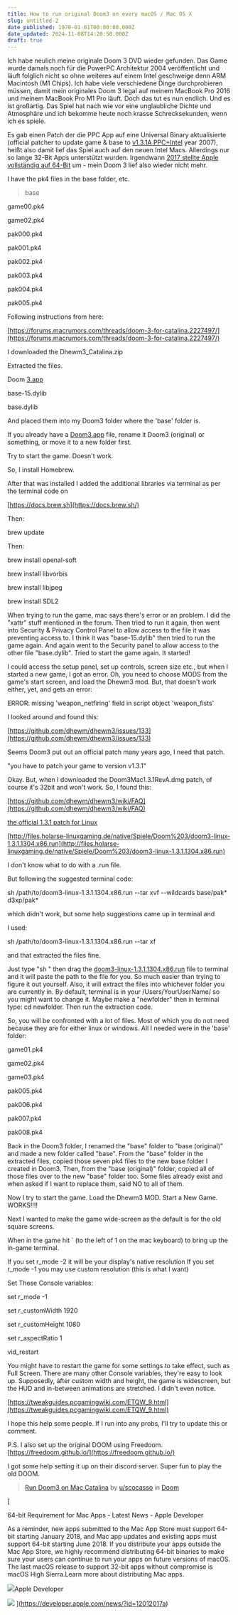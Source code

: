 ```yaml
---
title: How to run original Doom3 on every macOS / Mac OS X
slug: untitled-2
date_published: 1970-01-01T00:00:00.000Z
date_updated: 2024-11-08T14:20:50.000Z
draft: true
---
```


Ich habe neulich meine originale Doom 3 DVD wieder gefunden. Das Game wurde damals noch für die PowerPC Architektur 2004 veröffentlicht und läuft folglich nicht so ohne weiteres auf einem Intel geschweige denn ARM Macintosh (M1 Chips). Ich habe viele verschiedene Dinge durchprobieren müssen, damit mein originales Doom 3 legal auf meinem MacBook Pro 2016 und meinem MacBook Pro M1 Pro läuft. Doch das tut es nun endlich. Und es ist großartig. Das Spiel hat nach wie vor eine unglaubliche Dichte und Atmosphäre und ich bekomme heute noch krasse Schrecksekunden, wenn ich es spiele. 

Es gab einen Patch der die PPC App auf eine Universal Binary aktualisierte (official patcher to update game & base to [v1.3.1A PPC+Intel](http://download.macintoshgarden.org/games/Doom3Mac1.3.1RevA.dmg) year 2007), heißt also damit lief das Spiel auch auf den neuen Intel Macs. Allerdings nur so lange 32-Bit Apps unterstützt wurden. Irgendwann [2017 stellte Apple vollständig auf 64-Bit](https://developer.apple.com/news/?id=12012017a) um - mein Doom 3 lief also wieder nicht mehr. 

I have the pk4 files in the base folder, etc.

> base

game00.pk4

game02.pk4

pak000.pk4

pak001.pk4

pak002.pk4

pak003.pk4

pak004.pk4

pak005.pk4

Following instructions from here:

[https://forums.macrumors.com/threads/doom-3-for-catalina.2227497/](https://forums.macrumors.com/threads/doom-3-for-catalina.2227497/)

I downloaded the Dhewm3_Catalina.zip

Extracted the files.

Doom [3.app](https://3.app/)

base-15.dylib

base.dylib

And placed them into my Doom3 folder where the 'base' folder is.

If you already have a [Doom3.app](https://doom3.app/) file, rename it Doom3 (original) or something, or move it to a new folder first.

Try to start the game. Doesn't work.

So, I install Homebrew.

After that was installed I added the additional libraries via terminal as per the terminal code on

[https://docs.brew.sh](https://docs.brew.sh/)

Then:

brew update

Then:

brew install openal-soft

brew install libvorbis

brew install libjpeg

brew install SDL2

When trying to run the game, mac says there's error or an problem. I did the "xattr" stuff mentioned in the forum. Then tried to run it again, then went into Security & Privacy Control Panel to allow access to the file it was preventing access to. I think it was "base-15.dylib" then tried to run the game again. And again went to the Security panel to allow access to the other file "base.dylib". Tried to start the game again. It started!

I could access the setup panel, set up controls, screen size etc., but when I started a new game, I got an error. Oh, you need to choose MODS from the game's start screen, and load the Dhewm3 mod. But, that doesn't work either, yet, and gets an error:

ERROR: missing 'weapon_netfiring' field in script object 'weapon_fists'

I looked around and found this:

[https://github.com/dhewm/dhewm3/issues/133](https://github.com/dhewm/dhewm3/issues/133)

Seems Doom3 put out an official patch many years ago, I need that patch.

"you have to patch your game to version v1.3.1"

Okay. But, when I downloaded the Doom3Mac1.3.1RevA.dmg patch, of course it's 32bit and won't work. So, I found this:

[https://github.com/dhewm/dhewm3/wiki/FAQ](https://github.com/dhewm/dhewm3/wiki/FAQ)

[the official 1.3.1 patch for Linux](http://files.holarse-linuxgaming.de/native/Spiele/Doom%203/doom3-linux-1.3.1.1304.x86.run)

[http://files.holarse-linuxgaming.de/native/Spiele/Doom%203/doom3-linux-1.3.1.1304.x86.run](http://files.holarse-linuxgaming.de/native/Spiele/Doom%203/doom3-linux-1.3.1.1304.x86.run)

I don't know what to do with a .run file.

But following the suggested terminal code:

sh /path/to/doom3-linux-1.3.1.1304.x86.run --tar xvf --wildcards base/pak* d3xp/pak*

which didn't work, but some help suggestions came up in terminal and

I used:

sh /path/to/doom3-linux-1.3.1.1304.x86.run --tar xf

and that extracted the files fine.

Just type "sh " then drag the [doom3-linux-1.3.1.1304.x86.run](https://doom3-linux-1.3.1.1304.x86.run/) file to terminal and it will paste the path to the file for you. So much easier than trying to figure it out yourself. Also, it will extract the files into whichever folder you are currently in. By default, terminal is in your /Users/YourUserName/ so you might want to change it. Maybe make a "newfolder" then in terminal type: cd newfolder. Then run the extraction code.

So, you will be confronted with a lot of files. Most of which you do not need because they are for either linux or windows. All I needed were in the 'base' folder:

game01.pk4

game02.pk4

game03.pk4

pak005.pk4

pak006.pk4

pak007.pk4

pak008.pk4

Back in the Doom3 folder, I renamed the "base" folder to "base (original)" and made a new folder called "base". From the "base" folder in the extracted files, copied those seven pk4 files to the new base folder I created in Doom3. Then, from the "base (original)" folder, copied all of those files over to the new "base" folder too. Some files already exist and when asked if I want to replace them, said NO to all of them.

Now I try to start the game. Load the Dhewm3 MOD. Start a New Game. WORKS!!!!

Next I wanted to make the game wide-screen as the default is for the old square screens.

When in the game hit ` (to the left of 1 on the mac keyboard) to bring up the in-game terminal.

If you set r_mode -2 it will be your display's native resolution
If you set r_mode -1 you may use custom resolution (this is what I want)

Set These Console variables:

set r_mode -1

set r_customWidth 1920

set r_customHeight 1080

set r_aspectRatio 1

vid_restart

You might have to restart the game for some settings to take effect, such as Full Screen. There are many other Console variables, they're easy to look up. Supposedly, after custom width and height, the game is widescreen, but the HUD and in-between animations are stretched. I didn't even notice.

[https://tweakguides.pcgamingwiki.com/ETQW_9.html](https://tweakguides.pcgamingwiki.com/ETQW_9.html)

I hope this help some people. If I run into any probs, I'll try to update this or comment.

P.S. I also set up the original DOOM using Freedoom. [https://freedoom.github.io/](https://freedoom.github.io/)

I got some help setting it up on their discord server. Super fun to play the old DOOM.

> [Run Doom3 on Mac Catalina](https://www.reddit.com/r/Doom/comments/mktkcx/run_doom3_on_mac_catalina/)
>  by
> [u/scocasso](https://www.reddit.com/user/scocasso/) in
> [Doom](https://www.reddit.com/r/Doom/)

[

64-bit Requirement for Mac Apps - Latest News - Apple Developer

As a reminder, new apps submitted to the Mac App Store must support 64-bit starting January 2018, and Mac app updates and existing apps must support 64-bit starting June 2018. If you distribute your apps outside the Mac App Store, we highly recommend distributing 64-bit binaries to make sure your users can continue to run your apps on future versions of macOS. The last macOS release to support 32-bit apps without compromise is macOS High Sierra.Learn more about distributing Mac apps.

![](__GHOST_URL__/content/images/icon/apple-logo.svg)Apple Developer

![](__GHOST_URL__/content/images/thumbnail/apple-developer-og.png)
](https://developer.apple.com/news/?id=12012017a)
